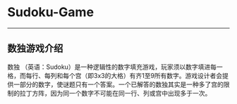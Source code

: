 # Sudoku-Game
---
## 数独游戏介绍 
数独 （英语：Sudoku）是一种逻辑性的数字填充游戏，玩家须以数字填进每一格，而每行、每列和每个宫（即3x3的大格）有齐1至9所有数字。游戏设计者会提供一部分的数字，使谜题只有一个答案。一个已解答的数独其实是一种多了宫的限制的拉丁方阵，因为同一个数字不可能在同一行、列或宫中出现多于一次。
